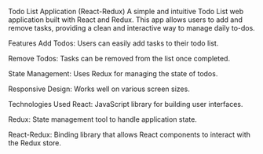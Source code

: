 Todo List Application (React-Redux)
A simple and intuitive Todo List web application built with React and Redux. This app allows users to add and remove tasks, providing a clean and interactive way to manage daily to-dos.

Features
Add Todos: Users can easily add tasks to their todo list.

Remove Todos: Tasks can be removed from the list once completed.

State Management: Uses Redux for managing the state of todos.

Responsive Design: Works well on various screen sizes.

Technologies Used
React: JavaScript library for building user interfaces.

Redux: State management tool to handle application state.

React-Redux: Binding library that allows React components to interact with the Redux store.
